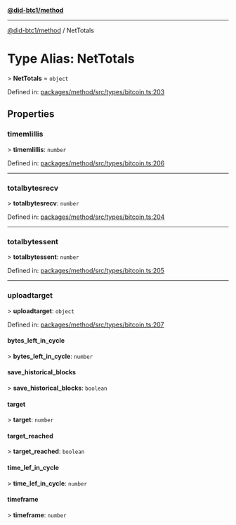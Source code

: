 [**@did-btc1/method**](../README.md)

***

[@did-btc1/method](../globals.md) / NetTotals

# Type Alias: NetTotals

&gt; **NetTotals** = `object`

Defined in: [packages/method/src/types/bitcoin.ts:203](https://github.com/dcdpr/did-btc1-js/blob/4ab6f9915d95beed9bc633644c9db1539395f512/packages/method/src/types/bitcoin.ts#L203)

## Properties

### timemlillis

&gt; **timemlillis**: `number`

Defined in: [packages/method/src/types/bitcoin.ts:206](https://github.com/dcdpr/did-btc1-js/blob/4ab6f9915d95beed9bc633644c9db1539395f512/packages/method/src/types/bitcoin.ts#L206)

***

### totalbytesrecv

&gt; **totalbytesrecv**: `number`

Defined in: [packages/method/src/types/bitcoin.ts:204](https://github.com/dcdpr/did-btc1-js/blob/4ab6f9915d95beed9bc633644c9db1539395f512/packages/method/src/types/bitcoin.ts#L204)

***

### totalbytessent

&gt; **totalbytessent**: `number`

Defined in: [packages/method/src/types/bitcoin.ts:205](https://github.com/dcdpr/did-btc1-js/blob/4ab6f9915d95beed9bc633644c9db1539395f512/packages/method/src/types/bitcoin.ts#L205)

***

### uploadtarget

&gt; **uploadtarget**: `object`

Defined in: [packages/method/src/types/bitcoin.ts:207](https://github.com/dcdpr/did-btc1-js/blob/4ab6f9915d95beed9bc633644c9db1539395f512/packages/method/src/types/bitcoin.ts#L207)

#### bytes\_left\_in\_cycle

&gt; **bytes\_left\_in\_cycle**: `number`

#### save\_historical\_blocks

&gt; **save\_historical\_blocks**: `boolean`

#### target

&gt; **target**: `number`

#### target\_reached

&gt; **target\_reached**: `boolean`

#### time\_lef\_in\_cycle

&gt; **time\_lef\_in\_cycle**: `number`

#### timeframe

&gt; **timeframe**: `number`
